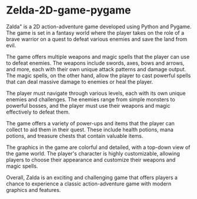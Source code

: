 # Zelda-2D-game-pygame
Zalda" is a 2D action-adventure game developed using Python and Pygame. The game is set in a fantasy world 
where the player takes on the role of a brave warrior on a quest to defeat various enemies and save the land from evil.

The game offers multiple weapons and magic spells that the player can use to defeat enemies. The weapons include swords, axes, bows and arrows, and more, each with their own unique attack patterns and damage output. The magic spells, on the other hand, allow the player to cast powerful spells that can deal massive damage to enemies or heal the player.

The player must navigate through various levels, each with its own unique enemies and challenges. The enemies range from simple monsters to powerful bosses, and the player must use their weapons and magic effectively to defeat them.

The game offers a variety of power-ups and items that the player can collect to aid them in their quest. These include health potions, mana potions, and treasure chests that contain valuable items.

The graphics in the game are colorful and detailed, with a top-down view of the game world. The player's character is highly customizable, allowing players to choose their appearance and customize their weapons and magic spells.

Overall, Zalda is an exciting and challenging game that offers players a chance to experience a classic action-adventure game with modern graphics and features.
